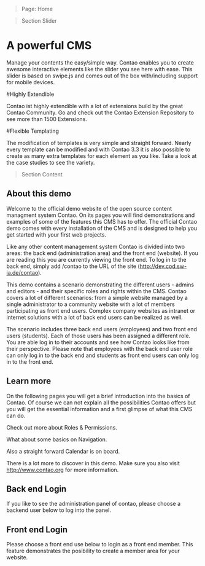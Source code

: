 > Page: Home

> Section Slider

# A powerful CMS

Manage your contents the easy/simple way. Contao enables you to create awesome interactive elements like the slider you see here with ease. This slider is based on swipe.js and comes out of the box with/including support for mobile devices.

#Highly Extendible

Contao ist highly extendible with a lot of extensions build by the great Contao Community. Go and check out the Contao Extension Repository to see more than 1500 Extensions.

#Flexible Templating

The modification of templates is very simple and straight forward. Nearly every template can be modified and with Contao 3.3 it is also possible to create as many extra templates for each element as you like. Take a look at the case studies to see the variety.

> Section Content

## About this demo

Welcome to the official demo website of the open source content managment system Contao. On its pages you will find demonstrations and examples of some of the features this CMS has to offer. The official Contao demo comes with every installation of the CMS and is designed to help you get started with your first web projects.

Like any other content management system Contao is divided into two areas: the back end (administration area) and the front end (website). If you are reading this you are currently viewing the front end. To log in to the back end, simply add /contao to the URL of the site (http://dev.cod.sw-ia.de/contao).

This demo contains a scenario demonstrating the different users - admins and editors - and their specific roles and rights within the CMS. Contao covers a lot of different scenarios: from a simple website managed by a single administrator to a community website with a lot of members participating as front end users. Complex company websites as intranet or internet solutions with a lot of back end users can be realized as well.

The scenario includes three back end users (employees) and two front end users (students). Each of those users has been assigned a different role. You are able log in to their accounts and see how Contao looks like from their perspective. Please note that employees with the back end user role can only log in to the back end and students as front end users can only log in to the front end.

## Learn more

On the following pages you will get a brief introduction into the basics of Contao. Of course we can not explain all the possibilities Contao offers but you will get the essential information and a first glimpse of what this CMS can do.

Check out more about Roles & Permissions.

What about some basics on Navigation.

Also a straight forward Calendar is on board.

There is a lot more to discover in this demo. Make sure you also visit http://www.contao.org for more information.

## Back end Login

If you like to see the administration panel of contao, please choose a backend user below to log into the panel.

## Front end Login

Please choose a front end use below to login as a front end member. This feature demonstrates the posibility to create a member area for your website.
